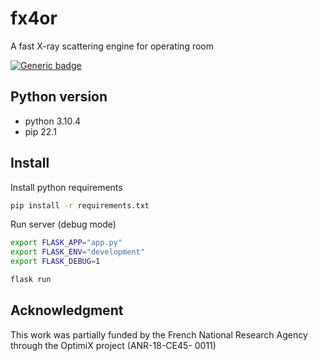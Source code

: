 # fx4or
A fast X-ray scattering engine for operating room

[![Generic badge](https://img.shields.io/badge/Python-3.7-blue.svg)](https://shields.io/)

## Python version
- python 3.10.4
- pip 22.1

## Install

Install python requirements

```sh
pip install -r requirements.txt
```

Run server (debug mode)

```sh
export FLASK_APP="app.py"
export FLASK_ENV="development"
export FLASK_DEBUG=1

flask run
```

## Acknowledgment

This work was partially funded by the French National Research Agency through the OptimiX project (ANR-18-CE45- 0011)